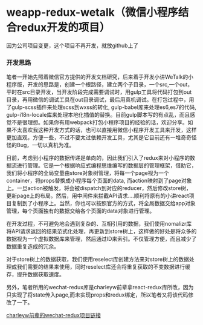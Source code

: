 # weapp-redux-wetalk（微信小程序结合redux开发的项目）
因为公司项目变更，这个项目不再开发，就放github上了
### 开发思路
笔者一开始先照着微信官方提供的开发文档研究，后来着手开发小讲WeTalk的小程序版，开发的思路是，创建一个根路径，建立两个子目录，一个src,一个out，平时在src目录开发，当开发阶段完成需要调试时，用gulp工具将代码打包到out目录，再用微信的调试工具在out目录调试，最后用真机调试。在打包过程中，用了gulp-scss插件来处理scss到wxss的转化, gulp-babel库来处理es6,es7的代码, gulp-i18n-locale库来处理本地化插值的替换。目前gulp脚本写的有点乱，而且感觉不是很理想。如果你有用webpack打包小程序项目的经验的话，欢迎分享。如果不太喜欢我这种开发方式的话，也可以直接用微信小程序开发工具来开发，这样更加直观，方便一些，不过不要太过依赖开发工具，尤其是它目前还有一堆奇奇怪怪的Bug，一切以真机为准。

目前，考虑到小程序的数据传递是单向的，因此我们引入了redux来对小程序的数据流进行管理。它是一个根据响应式编程思维编写的数据层的管理框架，借助它，我们将小程序的全局变量由store对象树管理，将每一个page视为一个container，将props替换成小程序每个页面的data, 而action映射到了page对象上。一旦action被触发，将会被dispatch到对应的reducer，然后修改store树，更新page上的布局。然后，用中间件来拦截API请求....顺利将原有的小讲react项目复制到了小程序上。当然，你也可以按照官方的方式，将全局数据交给app对象管理，每个页面独有的数据交给各个页面的data对象进行管理。

在开发过程，不可避免地会遇到复杂的、互相引用的数据，我们使用nomalizr库将API请求返回的结果范式化处理，再更新到store树上，这样做的好处是将众多的数据视为一个虚拟数据库来管理，然后通过ID来索引。不仅管理方便，而且减少了数据重复造成的冗余。

对于store树上的数据获取，我们使用reselect库创建方法来对store树上的数据处理成我们需要的结果来使用，同时reselect库还会将重复获取的不变数据进行缓存，提升数据获取速度。

另外，笔者所用的wechat-redux库是charleyw前辈拿react-redux库所改，因为只实现了将state传入page,而未实现props和redux绑定，所以笔者又将该代码修改了一下。

[charleyw前辈的wechat-redux项目链接](https://github.com/charleyw/wechat-weapp-redux)


